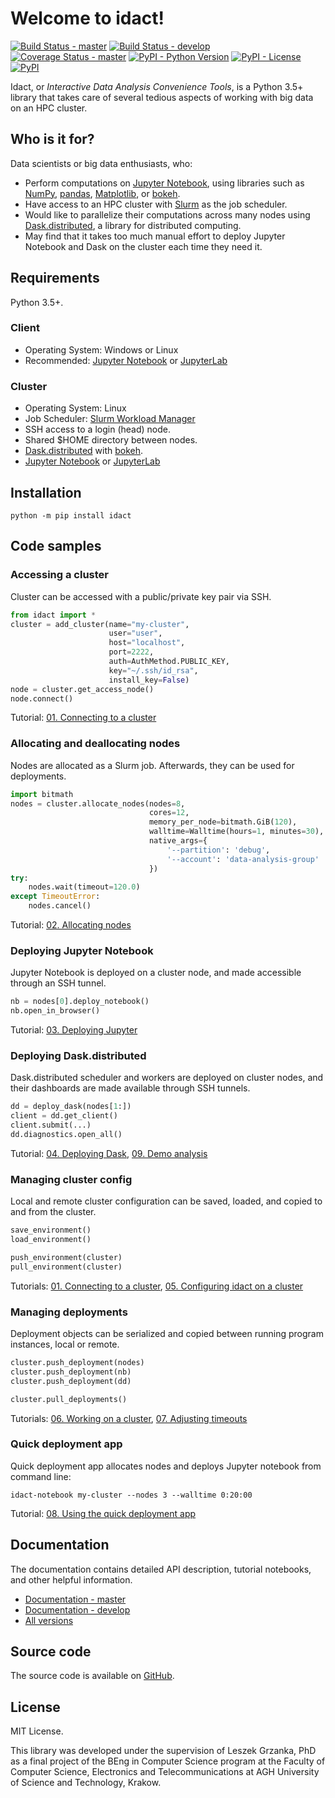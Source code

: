 # Welcome to idact!

[![Build Status - master](https://travis-ci.com/garstka/idact.svg?token=cvggfL1vjmB383MxWGF4&branch=master)](https://travis-ci.com/garstka/idact)
[![Build Status - develop](https://travis-ci.com/garstka/idact.svg?token=cvggfL1vjmB383MxWGF4&branch=develop)](https://travis-ci.com/garstka/idact)
[![Coverage Status - master](https://coveralls.io/repos/github/garstka/idact/badge.svg?branch=master)](https://coveralls.io/github/garstka/idact?branch=master)
[![PyPI - Python Version](https://img.shields.io/pypi/pyversions/idact.svg)](https://pypi.org/project/idact/)
[![PyPI - License](https://img.shields.io/pypi/l/idact.svg)](https://pypi.org/project/idact/)
[![PyPI](https://img.shields.io/pypi/v/idact.svg)](https://pypi.org/project/idact/)

Idact, or *Interactive Data Analysis Convenience Tools*, is a Python 3.5+ library
that takes care of several tedious aspects of working with big data
on an HPC cluster.

## Who is it for?

Data scientists or big data enthusiasts, who:
 - Perform computations on [Jupyter Notebook](http://jupyter.org/),
  using libraries such as [NumPy](http://www.numpy.org/),
  [pandas](https://pandas.pydata.org/),
  [Matplotlib](https://matplotlib.org/),
  or [bokeh](https://bokeh.pydata.org/en/latest/).
 - Have access to an HPC cluster with [Slurm](https://slurm.schedmd.com/)
  as the job scheduler.
 - Would like to parallelize their computations across many nodes using
  [Dask.distributed](http://distributed.dask.org/en/latest/), a library
  for distributed computing.
 - May find that it takes too much manual effort to deploy Jupyter Notebook
  and Dask on the cluster each time they need it.

## Requirements

Python 3.5+.

### Client

 - Operating System: Windows or Linux
 - Recommended: [Jupyter Notebook](http://jupyter.org/)
  or [JupyterLab](https://jupyterlab.readthedocs.io/en/stable/index.html)

### Cluster

 - Operating System: Linux
 - Job Scheduler: [Slurm Workload Manager](https://slurm.schedmd.com/)
 - SSH access to a login (head) node.
 - Shared $HOME directory between nodes.
 - [Dask.distributed](http://distributed.dask.org/en/latest/) with [bokeh](https://bokeh.pydata.org/en/latest/).
 - [Jupyter Notebook](http://jupyter.org/)
  or [JupyterLab](https://jupyterlab.readthedocs.io/en/stable/index.html)

## Installation

```
python -m pip install idact
```

## Code samples

### Accessing a cluster

Cluster can be accessed with a public/private key pair via SSH.

```python
from idact import *
cluster = add_cluster(name="my-cluster",
                      user="user",
                      host="localhost",
                      port=2222,
                      auth=AuthMethod.PUBLIC_KEY,
                      key="~/.ssh/id_rsa",
                      install_key=False)
node = cluster.get_access_node()
node.connect()
```

Tutorial:
[01. Connecting to a cluster](https://garstka.github.io/idact/develop/html/_notebooks/01-Connecting_to_a_cluster.html)

### Allocating and deallocating nodes

Nodes are allocated as a Slurm job.
Afterwards, they can be used for deployments.

```python
import bitmath
nodes = cluster.allocate_nodes(nodes=8,
                               cores=12,
                               memory_per_node=bitmath.GiB(120),
                               walltime=Walltime(hours=1, minutes=30),
                               native_args={
                                   '--partition': 'debug',
                                   '--account': 'data-analysis-group'
                               })
try:
    nodes.wait(timeout=120.0)
except TimeoutError:
    nodes.cancel()
```

Tutorial:
[02. Allocating nodes](https://garstka.github.io/idact/develop/html/_notebooks/02-Allocating_nodes.html)

### Deploying Jupyter Notebook

Jupyter Notebook is deployed on a cluster node,
and made accessible through an SSH tunnel.

```python
nb = nodes[0].deploy_notebook()
nb.open_in_browser()
```

Tutorial:
[03. Deploying Jupyter](https://garstka.github.io/idact/develop/html/_notebooks/03-Deploying_Jupyter.html)

### Deploying Dask.distributed

Dask.distributed scheduler and workers are deployed
on cluster nodes, and their dashboards are made available
through SSH tunnels.

```python
dd = deploy_dask(nodes[1:])
client = dd.get_client()
client.submit(...)
dd.diagnostics.open_all()
```

Tutorial:
[04. Deploying Dask](https://garstka.github.io/idact/develop/html/_notebooks/04-Deploying_Dask.html),
[09. Demo analysis](https://garstka.github.io/idact/develop/html/_notebooks/09a-Demo_analysis_-_local_part.html)

### Managing cluster config

Local and remote cluster configuration can be saved, loaded,
and copied to and from the cluster.

```python
save_environment()
load_environment()

push_environment(cluster)
pull_environment(cluster)
```

Tutorials:
[01. Connecting to a cluster](https://garstka.github.io/idact/develop/html/_notebooks/01-Connecting_to_a_cluster.html),
[05. Configuring idact on a cluster](https://garstka.github.io/idact/develop/html/_notebooks/05a-Configuring_idact_on_a_cluster_-_local_part.html)

### Managing deployments

Deployment objects can be serialized and copied between running program
instances, local or remote.

```python
cluster.push_deployment(nodes)
cluster.push_deployment(nb)
cluster.push_deployment(dd)

cluster.pull_deployments()
```

Tutorials:
[06. Working on a cluster](https://garstka.github.io/idact/develop/html/_notebooks/06a-Working_on_a_cluster_-_local_part.html),
[07. Adjusting timeouts](https://garstka.github.io/idact/develop/html/_notebooks/07-Adjusting_timeouts.html)

### Quick deployment app

Quick deployment app allocates nodes and deploys Jupyter notebook
from command line:

```
idact-notebook my-cluster --nodes 3 --walltime 0:20:00
```

Tutorial:
[08. Using the quick deployment app](https://garstka.github.io/idact/develop/html/_notebooks/08a-Using_the_quick_deployment_app_-_local_part.html)

## Documentation

The documentation contains detailed API description, tutorial notebooks,
and other helpful information.

 - [Documentation - master](https://garstka.github.io/idact/master/html/index.html)
 - [Documentation - develop](https://garstka.github.io/idact/develop/html/index.html)
 - [All versions](https://garstka.github.io/idact/develop/html/docs_by_version.html)

## Source code

The source code is available on [GitHub](https://github.com/garstka/idact).

## License

MIT License.

This library was developed under the supervision of Leszek Grzanka, PhD
as a final project of the BEng in Computer Science program
at the Faculty of Computer Science, Electronics and Telecommunications
at AGH University of Science and Technology, Krakow.
